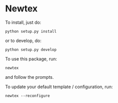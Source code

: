 Newtex
======

To install, just do:

    python setup.py install

or to develop, do:

    python setup.py develop

To use this package, run:

    newtex

and follow the prompts.

To update your default template / configuration, run:

    newtex --reconfigure

